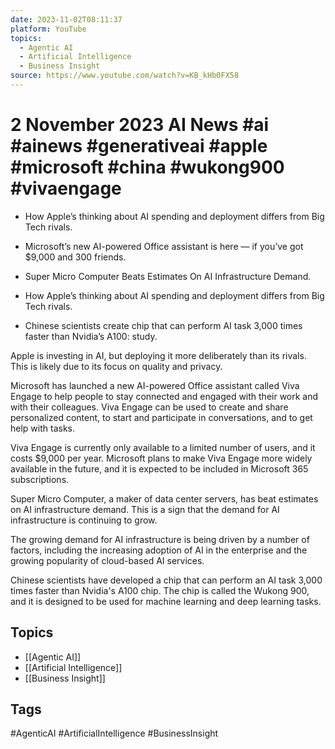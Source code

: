 ```yaml
---
date: 2023-11-02T08:11:37
platform: YouTube
topics:
  - Agentic AI
  - Artificial Intelligence
  - Business Insight
source: https://www.youtube.com/watch?v=KB_kHb0FX58
---
```

# 2 November 2023 AI News #ai #ainews #generativeai #apple #microsoft #china #wukong900 #vivaengage

- How Apple’s thinking about AI spending and deployment differs from Big Tech rivals.

- Microsoft’s new AI-powered Office assistant is here — if you’ve got $9,000 and 300 friends.

- Super Micro Computer Beats Estimates On AI Infrastructure Demand.

- How Apple’s thinking about AI spending and deployment differs from Big Tech rivals.

- Chinese scientists create chip that can perform AI task 3,000 times faster than Nvidia’s A100: study.

Apple is investing in AI, but deploying it more deliberately than its rivals. This is likely due to its focus on quality and privacy.

Microsoft has launched a new AI-powered Office assistant called Viva Engage to help people to stay connected and engaged with their work and with their colleagues. Viva Engage can be used to create and share personalized content, to start and participate in conversations, and to get help with tasks.

Viva Engage is currently only available to a limited number of users, and it costs $9,000 per year. Microsoft plans to make Viva Engage more widely available in the future, and it is expected to be included in Microsoft 365 subscriptions.

Super Micro Computer, a maker of data center servers, has beat estimates on AI infrastructure demand. This is a sign that the demand for AI infrastructure is continuing to grow.

The growing demand for AI infrastructure is being driven by a number of factors, including the increasing adoption of AI in the enterprise and the growing popularity of cloud-based AI services.

Chinese scientists have developed a chip that can perform an AI task 3,000 times faster than Nvidia's A100 chip. The chip is called the Wukong 900, and it is designed to be used for machine learning and deep learning tasks.

## Topics
- [[Agentic AI]]
- [[Artificial Intelligence]]
- [[Business Insight]]

## Tags
#AgenticAI #ArtificialIntelligence #BusinessInsight